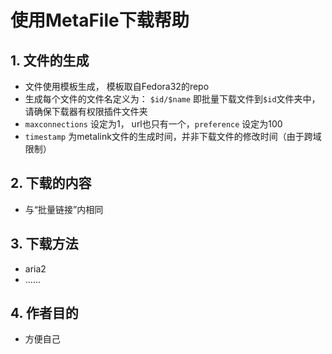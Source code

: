 # 使用MetaFile下载帮助
## 1. 文件的生成
- 文件使用模板生成， 模板取自Fedora32的repo
- 生成每个文件的文件名定义为： `$id/$name` 即批量下载文件到`$id`文件夹中，请确保下载器有权限插件文件夹
- `maxconnections` 设定为1， url也只有一个，`preference` 设定为100
- `timestamp` 为metalink文件的生成时间，并非下载文件的修改时间（由于跨域限制）

## 2. 下载的内容
- 与“批量链接”内相同

## 3. 下载方法
- aria2
- ......

## 4. 作者目的
- 方便自己